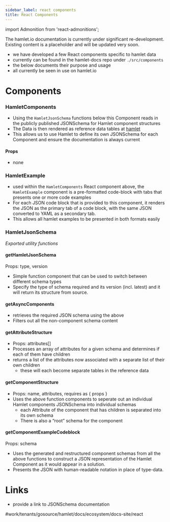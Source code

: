 ```yaml
---
sidebar_label: react components
title: React Components
---
```

import Admonition from 'react-admonitions';

<Admonition type="warning" title="Under Construction">
The hamlet.io documentation is currently under significant re-development. Existing content is a placeholder and will be updated very soon.
</Admonition>

* we have developed a few React components specific to hamlet data
* currently can be found in the hamlet-docs repo under `./src/components`
* the below documents their purpose and usage
* all currently be seen in use on hamlet.io

# Components
### HamletComponents
* Using the `HamletJsonSchema` functions below this Component reads in the publicly published JSONSchema for Hamlet component structures
* The Data is then rendered as reference data tables at [hamlet](https://hamlet.io/reference)
* This allows us to use Hamlet to define its own JSONSchema for each Component and ensure the documentation is always current

#### Props
* none

### HamletExample
* used within the `HamletComponents` React component above, the `HamletExample` component is a pre-formatted code-block with tabs that presents one or more code examples
* For each JSON code block that is provided to this component, it renders the JSON as the primary tab of a code block, with the same JSON converted to YAML as a secondary tab.
* This allows all hamlet examples to be presented in both formats easily


### HamletJsonSchema
_Exported utility functions_

#### getHamletJsonSchema
Props: type, version
* Simple function  component that can be used to switch between different schema types
* Specify the type of schema required and its version (incl. latest) and it will return its structure from source.

#### getAsyncComponents
* retrieves the required JSON schema using the above
* Filters out all the non-component schema content

#### getAttributeStructure
* Props: attributes[]
* Processes an array of attributes for a given schema and determines if each of them have children
* returns a list of the attributes now associated with a separate list of their own children
	* these will each become separate tables in the reference data

#### getComponentStructure
* Props: name, attributes, requires as { props }
* Uses the above function components to seperate out an individual Hamlet components JSONSchema into individual schemas
	* each Attribute of the component that has children is separated into its own schema
	* There is also a “root” schema for the component


#### getComponentExampleCodeblock
Props: schema
* Uses the generated and restructured component schemas from all the above functions to construct a JSON representation of the Hamlet Component as it would appear in a solution.
* Presents the JSON with human-readable notation in place of type-data.

# Links
* provide a link to JSONSchema documentation


#work/tenants/gosource/hamlet/docs/ecosystem/docs-site/react